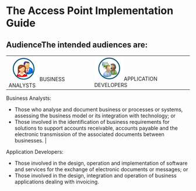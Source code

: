 # The Access Point Implementation Guide

## AudienceThe intended audiences are:
 
| | |
---|---
![BusinessAnalyst-Logo](/docs/Businessanalyst.PNG) BUSINESS ANALYSTS |![ApplicationDeveloper-Logo](/docs/Applicationdeveloper.PNG)APPLICATION DEVELOPERS
Business Analysts: 
+ Those who analyse and document business or processes or systems, assessing the business model or its integration with technology; or 
+ Those involved in the identification of business requirements for solutions to support accounts receivable, accounts payable and the electronic transmission of the associated documents between businesses. 
|

Application Developers: 
+ Those involved in the design, operation and implementation of software and services for the exchange of electronic documents or messages; or 
+ Those involved in the design, integration and operation of business applications dealing with invoicing. 
 





 



